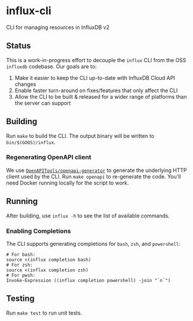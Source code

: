 # influx-cli

CLI for managing resources in InfluxDB v2

## Status

This is a work-in-progress effort to decouple the `influx` CLI from the OSS `influxdb` codebase.
Our goals are to:
1. Make it easier to keep the CLI up-to-date with InfluxDB Cloud API changes
2. Enable faster turn-around on fixes/features that only affect the CLI
3. Allow the CLI to be built & released for a wider range of platforms than the server can support

## Building

Run `make` to build the CLI. The output binary will be written to `bin/$(GOOS)/influx`.

### Regenerating OpenAPI client

We use [`OpenAPITools/openapi-generator`](https://github.com/OpenAPITools/openapi-generator) to generate
the underlying HTTP client used by the CLI. Run `make openapi` to re-generate the code. You'll  need Docker
running locally for the script to work.

## Running

After building, use `influx -h` to see the list of available commands.

### Enabling Completions

The CLI supports generating completions for `bash`, `zsh`, and `powershell`:
```
# For bash:
source <(influx completion bash)
# For zsh:
source <(influx completion zsh)
# For pwsh:
Invoke-Expression ((influx completion powershell) -join "`n`")
```

## Testing

Run `make test` to run unit tests.
